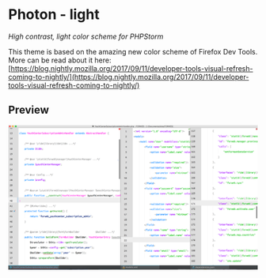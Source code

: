 # Photon - light

*High contrast, light color scheme for PHPStorm*

This theme is based on the amazing new color scheme of Firefox Dev Tools. More can be read about it here:  [https://blog.nightly.mozilla.org/2017/09/11/developer-tools-visual-refresh-coming-to-nightly/](https://blog.nightly.mozilla.org/2017/09/11/developer-tools-visual-refresh-coming-to-nightly/)

## Preview

![Preview](./preview.png)
